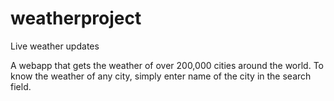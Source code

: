 # weatherproject
Live weather updates

A webapp that gets the weather of over 200,000 cities around the world. To know the weather of any city, simply enter name of the city in the search field.



